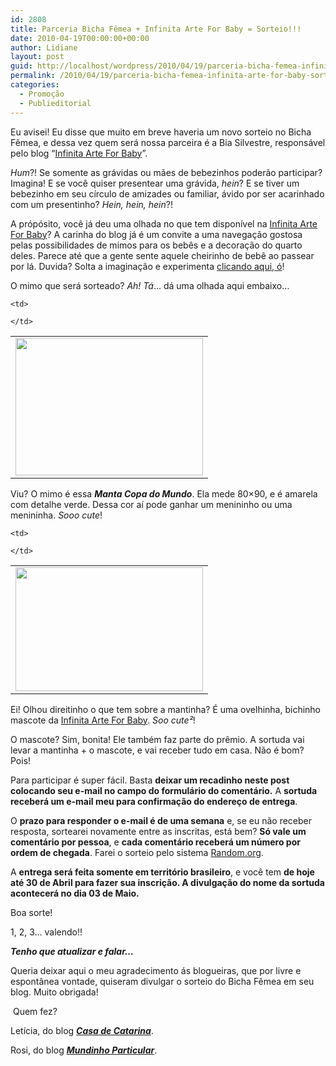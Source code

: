 ```yaml
---
id: 2808
title: Parceria Bicha Fêmea + Infinita Arte For Baby = Sorteio!!!
date: 2010-04-19T00:00:00+00:00
author: Lidiane
layout: post
guid: http://localhost/wordpress/2010/04/19/parceria-bicha-femea-infinita-arte-for-baby-sorteio/
permalink: /2010/04/19/parceria-bicha-femea-infinita-arte-for-baby-sorteio/
categories:
  - Promoção
  - Publieditorial
---
```

Eu avisei! Eu disse que muito em breve haveria um novo sorteio no Bicha Fêmea, e dessa vez quem será nossa parceira é a Bia Silvestre, responsável pelo blog “<a href="http://infinitaarteforbaby.blogspot.com/" target="_blank">Infinita Arte For Baby</a>”.

_Hum_?! Se somente as grávidas ou mães de bebezinhos poderão participar? Imagina! E se você quiser presentear uma grávida, _hein_? E se tiver um bebezinho em seu círculo de amizades ou familiar, ávido por ser acarinhado com um presentinho? _Hein, hein, hein_?!

<!--more-->

A própósito, você já deu uma olhada no que tem disponível na <a href="http://infinitaarteforbaby.blogspot.com/" target="_blank">Infinita Arte For Baby</a>? A carinha do blog já é um convite a uma navegação gostosa pelas possibilidades de mimos para os bebês e a decoração do quarto deles. Parece até que a gente sente aquele cheirinho de bebê ao passear por lá. Duvida? Solta a imaginação e experimenta <a href="http://infinitaarteforbaby.blogspot.com/" target="_blank">clicando aqui, ó</a>!

O mimo que será sorteado? _Ah! Tá_… dá uma olhada aqui embaixo…

<table align="center">
  <tr>
    <td>
      <a href="http://www.trololodemulher.com.br/blog/wp-content/uploads/2010/04/MANTA-Copa-do-Mundo.jpg"><img class="aligncenter size-medium wp-image-4557" title="MANTA Copa do Mundo" src="http://www.trololodemulher.com.br/blog/wp-content/uploads/2010/04/MANTA-Copa-do-Mundo-300x220.jpg" alt="" width="300" height="220" /></a>
    </td>
    
    <td>
       
    </td>
  </tr>
</table>

Viu? O mimo é essa **_Manta Copa do Mundo_**. Ela mede 80&#215;90, e é amarela com detalhe verde. Dessa cor aí pode ganhar um menininho ou uma menininha. _Sooo cute_!

<table align="center">
  <tr>
    <td>
      <a href="http://www.trololodemulher.com.br/blog/wp-content/uploads/2010/04/MANTA-Copa-do-Mundo-01.jpg"><img class="aligncenter size-medium wp-image-4558" title="MANTA Copa do Mundo 01" src="http://www.trololodemulher.com.br/blog/wp-content/uploads/2010/04/MANTA-Copa-do-Mundo-01-300x198.jpg" alt="" width="300" height="198" /></a>
    </td>
    
    <td>
       
    </td>
  </tr>
</table>

Ei! Olhou direitinho o que tem sobre a mantinha? É uma ovelhinha, bichinho mascote da <a href="http://infinitaarteforbaby.blogspot.com/" target="_blank">Infinita Arte For Baby</a>. _Soo cute²_!

O mascote? Sim, bonita! Ele também faz parte do prêmio. A sortuda vai levar a mantinha + o mascote, e vai receber tudo em casa. Não é bom? Pois!

Para participar é super fácil. Basta **deixar um recadinho neste post colocando seu e-mail no campo do formulário do comentário.** A **sortuda receberá um e-mail meu para confirmação do endereço de entrega**.

O **prazo para responder o e-mail é de uma semana** e, se eu não receber resposta, sortearei novamente entre as inscritas, está bem? **Só vale um comentário por pessoa**, e **cada comentário receberá um número por ordem de chegada**. Farei o sorteio pelo sistema <a href="http://www.random.org/" target="_blank">Random.org</a>.

A **entrega será feita somente em território brasileiro**, e você tem **de hoje até 30 de Abril para fazer sua inscrição. A divulgação do nome da sortuda acontecerá no dia 03 de Maio.**

Boa sorte!

1, 2, 3… valendo!!

**_Tenho que atualizar e falar&#8230;_**

Queria deixar aqui o meu agradecimento ás blogueiras, que por livre e espontânea vontade, quiseram divulgar o sorteio do Bicha Fêmea em seu blog. Muito obrigada!

 Quem fez?

Letícia, do blog **_<a href="http://blog.casadecatarina.com.br/" target="_blank">Casa de Catarina</a>_**.

Rosi, do blog <a href="http://mundinhodarosi.blogspot.com/2010/04/ta-rolando.html" target="_blank"><strong><em>Mundinho Particular</em></strong></a>.